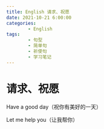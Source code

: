 ```yaml
---
title: English 请求、祝愿
date: 2021-10-21 6:00:00
categories:
        - English
tags:
        - 句型
        - 简单句
        - 祈使句
        - 学习笔记
---
```


# 请求、祝愿

Have a good day（祝你有美好的一天）

Let me help you（让我帮你）
